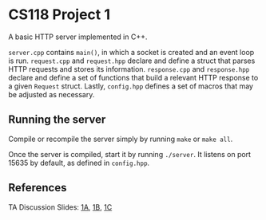 # CS118 Project 1

A basic HTTP server implemented in C++.

`server.cpp` contains `main()`, in which a socket is created and an event loop
is run. `request.cpp` and `request.hpp` declare and define a struct that parses
HTTP requests and stores its information. `response.cpp` and `response.hpp`
declare and define a set of functions that build a relevant HTTP response to a
given `Request` struct. Lastly, `config.hpp` defines a set of macros that may be
adjusted as necessary.

## Running the server

Compile or recompile the server simply by running `make` or `make all`.

Once the server is compiled, start it by running `./server`. It listens on port
15635 by default, as defined in `config.hpp`.

## References

TA Discussion Slides:
[1A](https://bruinlearn.ucla.edu/courses/153929/files/12115871?module_item_id=5827859),
[1B](https://bruinlearn.ucla.edu/courses/153929/files/12088772?module_item_id=5824063),
[1C](https://bruinlearn.ucla.edu/courses/153929/files/12090242?module_item_id=5824466)
